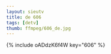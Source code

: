 ```yaml
--- 
layout: sieutv
title: de 606
tags: [detv]
thumb: ffmpeg/606_de.jpg
---
```

{% include oADdzK6f4W key="606" %} 
